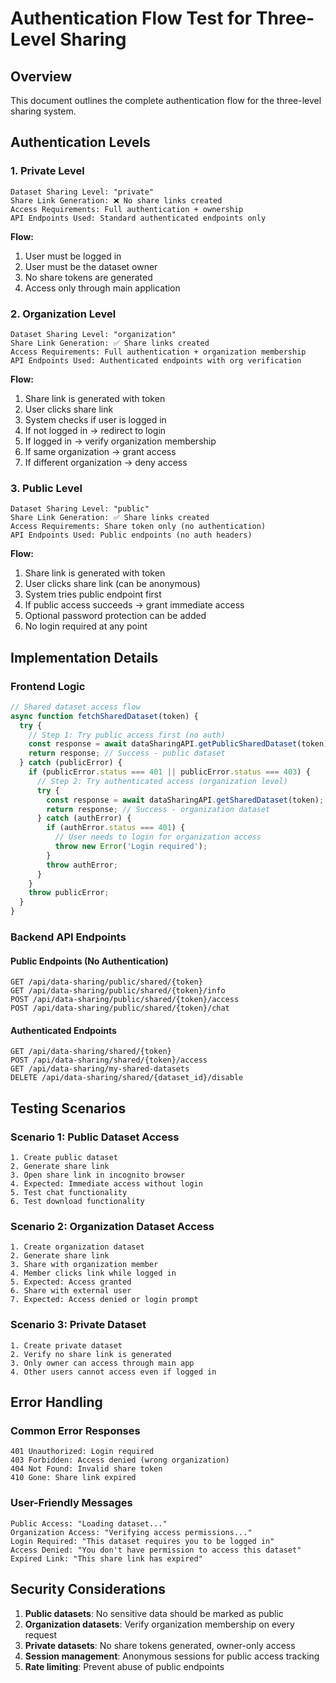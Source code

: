 # Authentication Flow Test for Three-Level Sharing

## Overview
This document outlines the complete authentication flow for the three-level sharing system.

## Authentication Levels

### 1. Private Level
```
Dataset Sharing Level: "private"
Share Link Generation: ❌ No share links created
Access Requirements: Full authentication + ownership
API Endpoints Used: Standard authenticated endpoints only
```

**Flow:**
1. User must be logged in
2. User must be the dataset owner
3. No share tokens are generated
4. Access only through main application

### 2. Organization Level
```
Dataset Sharing Level: "organization"
Share Link Generation: ✅ Share links created
Access Requirements: Full authentication + organization membership
API Endpoints Used: Authenticated endpoints with org verification
```

**Flow:**
1. Share link is generated with token
2. User clicks share link
3. System checks if user is logged in
4. If not logged in → redirect to login
5. If logged in → verify organization membership
6. If same organization → grant access
7. If different organization → deny access

### 3. Public Level
```
Dataset Sharing Level: "public"
Share Link Generation: ✅ Share links created
Access Requirements: Share token only (no authentication)
API Endpoints Used: Public endpoints (no auth headers)
```

**Flow:**
1. Share link is generated with token
2. User clicks share link (can be anonymous)
3. System tries public endpoint first
4. If public access succeeds → grant immediate access
5. Optional password protection can be added
6. No login required at any point

## Implementation Details

### Frontend Logic
```javascript
// Shared dataset access flow
async function fetchSharedDataset(token) {
  try {
    // Step 1: Try public access first (no auth)
    const response = await dataSharingAPI.getPublicSharedDataset(token);
    return response; // Success - public dataset
  } catch (publicError) {
    if (publicError.status === 401 || publicError.status === 403) {
      // Step 2: Try authenticated access (organization level)
      try {
        const response = await dataSharingAPI.getSharedDataset(token);
        return response; // Success - organization dataset
      } catch (authError) {
        if (authError.status === 401) {
          // User needs to login for organization access
          throw new Error('Login required');
        }
        throw authError;
      }
    }
    throw publicError;
  }
}
```

### Backend API Endpoints

#### Public Endpoints (No Authentication)
```
GET /api/data-sharing/public/shared/{token}
GET /api/data-sharing/public/shared/{token}/info
POST /api/data-sharing/public/shared/{token}/access
POST /api/data-sharing/public/shared/{token}/chat
```

#### Authenticated Endpoints
```
GET /api/data-sharing/shared/{token}
POST /api/data-sharing/shared/{token}/access
GET /api/data-sharing/my-shared-datasets
DELETE /api/data-sharing/shared/{dataset_id}/disable
```

## Testing Scenarios

### Scenario 1: Public Dataset Access
```
1. Create public dataset
2. Generate share link
3. Open share link in incognito browser
4. Expected: Immediate access without login
5. Test chat functionality
6. Test download functionality
```

### Scenario 2: Organization Dataset Access
```
1. Create organization dataset
2. Generate share link
3. Share with organization member
4. Member clicks link while logged in
5. Expected: Access granted
6. Share with external user
7. Expected: Access denied or login prompt
```

### Scenario 3: Private Dataset
```
1. Create private dataset
2. Verify no share link is generated
3. Only owner can access through main app
4. Other users cannot access even if logged in
```

## Error Handling

### Common Error Responses
```
401 Unauthorized: Login required
403 Forbidden: Access denied (wrong organization)
404 Not Found: Invalid share token
410 Gone: Share link expired
```

### User-Friendly Messages
```
Public Access: "Loading dataset..."
Organization Access: "Verifying access permissions..."
Login Required: "This dataset requires you to be logged in"
Access Denied: "You don't have permission to access this dataset"
Expired Link: "This share link has expired"
```

## Security Considerations

1. **Public datasets**: No sensitive data should be marked as public
2. **Organization datasets**: Verify organization membership on every request
3. **Private datasets**: No share tokens generated, owner-only access
4. **Session management**: Anonymous sessions for public access tracking
5. **Rate limiting**: Prevent abuse of public endpoints